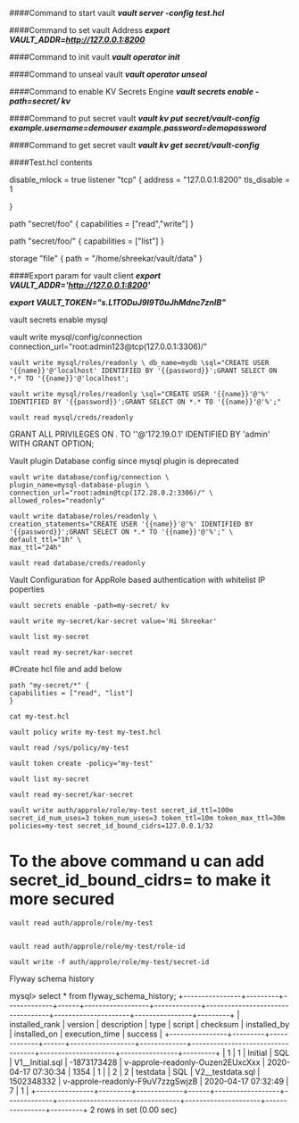 ####Command to start vault
**_vault server -config test.hcl_**

####Command to set vault Address
**_export VAULT_ADDR=http://127.0.0.1:8200_**

####Command to init vault
_**vault operator init**_

####Command to unseal vault
_**vault operator unseal**_


####Command to enable KV Secrets Engine
**_vault secrets enable -path=secret/ kv_**

####Command to put secret vault
**_vault kv put secret/vault-config example.username=demouser example.password=demopassword_**

####Command to get secret vault
**_vault kv get secret/vault-config_**

####Test.hcl contents

disable_mlock = true
listener "tcp" {
  address     = "127.0.0.1:8200"
  tls_disable = 1

}

path "secret/foo" {
  capabilities = ["read","write"]
}

path "secret/foo/" {
  capabilities = ["list"]
}

storage "file" {
  path = "/home/shreekar/vault/data"
}


####Export param for vault client
**_export VAULT_ADDR='http://127.0.0.1:8200'_**

**_export VAULT_TOKEN="s.L1TODuJ9l9T0uJhMdnc7znIB"_**



vault secrets enable mysql

vault write mysql/config/connection connection_url="root:admin123@tcp(127.0.0.1:3306)/"
	
	
	vault write mysql/roles/readonly \ db_name=mydb \sql="CREATE USER '{{name}}'@'localhost' IDENTIFIED BY '{{password}}';GRANT SELECT ON *.* TO '{{name}}'@'localhost';
	
	vault write mysql/roles/readonly \sql="CREATE USER '{{name}}'@'%' IDENTIFIED BY '{{password}}';GRANT SELECT ON *.* TO '{{name}}'@'%';"
	
	vault read mysql/creds/readonly
		

GRANT ALL PRIVILEGES ON *.* TO ''@'172.19.0.1' IDENTIFIED BY 'admin' WITH GRANT OPTION;

Vault plugin Database config since mysql plugin is deprecated

	
	vault write database/config/connection \
    plugin_name=mysql-database-plugin \
    connection_url="root:admin@tcp(172.28.0.2:3306)/" \
    allowed_roles="readonly"
    
    vault write database/roles/readonly \
    creation_statements="CREATE USER '{{name}}'@'%' IDENTIFIED BY '{{password}}';GRANT SELECT ON *.* TO '{{name}}'@'%';" \
    default_ttl="1h" \
    max_ttl="24h"
	
	vault read database/creds/readonly


Vault Configuration for AppRole based authentication with whitelist IP poperties

	vault secrets enable -path=my-secret/ kv

	vault write my-secret/kar-secret value='Hi Shreekar'

	vault list my-secret

	vault read my-secret/kar-secret

#Create hcl file and add below 

	path "my-secret/*" {
   	capabilities = ["read", "list"]
	}

	cat my-test.hcl

	vault policy write my-test my-test.hcl

	vault read /sys/policy/my-test

	vault token create -policy="my-test"

	vault list my-secret

	vault read my-secret/kar-secret

	vault write auth/approle/role/my-test secret_id_ttl=100m secret_id_num_uses=3 token_num_uses=3 token_ttl=10m token_max_ttl=30m policies=my-test secret_id_bound_cidrs=127.0.0.1/32
 
# To the above command u can add secret_id_bound_cidrs=<IP-ADDRESS>  to make it more secured

	vault read auth/approle/role/my-test


	vault read auth/approle/role/my-test/role-id

	vault write -f auth/approle/role/my-test/secret-id

Flyway schema history 

mysql> select * from flyway_schema_history;
+----------------+---------+-------------+------+------------------+-------------+----------------------------------+---------------------+----------------+---------+
| installed_rank | version | description | type | script           | checksum    | installed_by                     | installed_on        | execution_time | success |
+----------------+---------+-------------+------+------------------+-------------+----------------------------------+---------------------+----------------+---------+
|              1 | 1       | Initial     | SQL  | V1__Initial.sql  | -1873173428 | v-approle-readonly-Ouzen2EUxcXxx | 2020-04-17 07:30:34 |           1354 |       1 |
|              2 | 2       | testdata    | SQL  | V2__testdata.sql |  1502348332 | v-approle-readonly-F9uV7zzgSwjzB | 2020-04-17 07:32:49 |              7 |       1 |
+----------------+---------+-------------+------+------------------+-------------+----------------------------------+---------------------+----------------+---------+
2 rows in set (0.00 sec)
